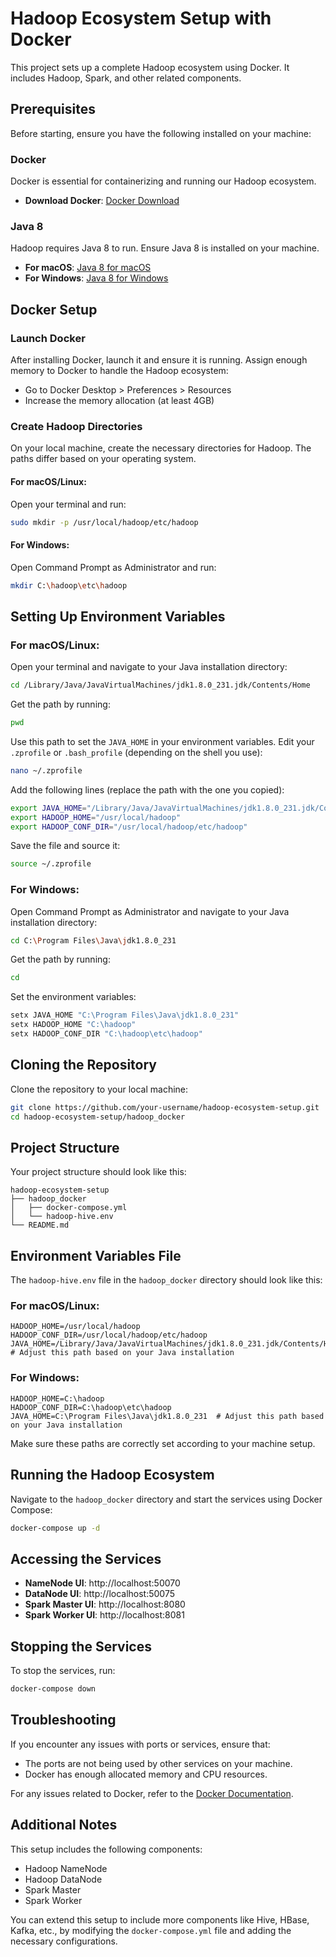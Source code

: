 

# Hadoop Ecosystem Setup with Docker

This project sets up a complete Hadoop ecosystem using Docker. It includes Hadoop, Spark, and other related components.

## Prerequisites

Before starting, ensure you have the following installed on your machine:

### Docker

Docker is essential for containerizing and running our Hadoop ecosystem.

- **Download Docker**: [Docker Download](https://www.docker.com/get-started)

### Java 8

Hadoop requires Java 8 to run. Ensure Java 8 is installed on your machine.

- **For macOS**: [Java 8 for macOS](https://www.oracle.com/java/technologies/javase/javase-jdk8-downloads.html)
- **For Windows**: [Java 8 for Windows](https://www.oracle.com/java/technologies/javase/javase-jdk8-downloads.html)

## Docker Setup

### Launch Docker

After installing Docker, launch it and ensure it is running. Assign enough memory to Docker to handle the Hadoop ecosystem:

- Go to Docker Desktop > Preferences > Resources
- Increase the memory allocation (at least 4GB)

### Create Hadoop Directories

On your local machine, create the necessary directories for Hadoop. The paths differ based on your operating system.

#### For macOS/Linux:

Open your terminal and run:

```bash
sudo mkdir -p /usr/local/hadoop/etc/hadoop
```

#### For Windows:

Open Command Prompt as Administrator and run:

```bash
mkdir C:\hadoop\etc\hadoop
```

## Setting Up Environment Variables

### For macOS/Linux:

Open your terminal and navigate to your Java installation directory:

```bash
cd /Library/Java/JavaVirtualMachines/jdk1.8.0_231.jdk/Contents/Home
```

Get the path by running:

```bash
pwd
```

Use this path to set the `JAVA_HOME` in your environment variables. Edit your `.zprofile` or `.bash_profile` (depending on the shell you use):

```bash
nano ~/.zprofile
```

Add the following lines (replace the path with the one you copied):

```bash
export JAVA_HOME="/Library/Java/JavaVirtualMachines/jdk1.8.0_231.jdk/Contents/Home"
export HADOOP_HOME="/usr/local/hadoop"
export HADOOP_CONF_DIR="/usr/local/hadoop/etc/hadoop"
```

Save the file and source it:

```bash
source ~/.zprofile
```

### For Windows:

Open Command Prompt as Administrator and navigate to your Java installation directory:

```bash
cd C:\Program Files\Java\jdk1.8.0_231
```

Get the path by running:

```bash
cd
```

Set the environment variables:

```cmd
setx JAVA_HOME "C:\Program Files\Java\jdk1.8.0_231"
setx HADOOP_HOME "C:\hadoop"
setx HADOOP_CONF_DIR "C:\hadoop\etc\hadoop"
```

## Cloning the Repository

Clone the repository to your local machine:

```bash
git clone https://github.com/your-username/hadoop-ecosystem-setup.git
cd hadoop-ecosystem-setup/hadoop_docker
```

## Project Structure

Your project structure should look like this:

```
hadoop-ecosystem-setup
├── hadoop_docker
│   ├── docker-compose.yml
│   └── hadoop-hive.env
└── README.md
```

## Environment Variables File

The `hadoop-hive.env` file in the `hadoop_docker` directory should look like this:

### For macOS/Linux:

```env
HADOOP_HOME=/usr/local/hadoop
HADOOP_CONF_DIR=/usr/local/hadoop/etc/hadoop
JAVA_HOME=/Library/Java/JavaVirtualMachines/jdk1.8.0_231.jdk/Contents/Home  # Adjust this path based on your Java installation
```

### For Windows:

```env
HADOOP_HOME=C:\hadoop
HADOOP_CONF_DIR=C:\hadoop\etc\hadoop
JAVA_HOME=C:\Program Files\Java\jdk1.8.0_231  # Adjust this path based on your Java installation
```

Make sure these paths are correctly set according to your machine setup.

## Running the Hadoop Ecosystem

Navigate to the `hadoop_docker` directory and start the services using Docker Compose:

```bash
docker-compose up -d
```

## Accessing the Services

- **NameNode UI**: http://localhost:50070
- **DataNode UI**: http://localhost:50075
- **Spark Master UI**: http://localhost:8080
- **Spark Worker UI**: http://localhost:8081

## Stopping the Services

To stop the services, run:

```bash
docker-compose down
```

## Troubleshooting

If you encounter any issues with ports or services, ensure that:

- The ports are not being used by other services on your machine.
- Docker has enough allocated memory and CPU resources.

For any issues related to Docker, refer to the [Docker Documentation](https://docs.docker.com/get-started/).

## Additional Notes

This setup includes the following components:
- Hadoop NameNode
- Hadoop DataNode
- Spark Master
- Spark Worker

You can extend this setup to include more components like Hive, HBase, Kafka, etc., by modifying the `docker-compose.yml` file and adding the necessary configurations.